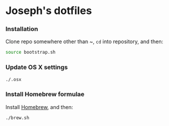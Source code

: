 # Joseph's dotfiles

### Installation
Clone repo somewhere other than ~, `cd` into repository, and then:
```bash
source bootstrap.sh
```

### Update OS X settings
```bash
./.osx
```

### Install Homebrew formulae
Install [Homebrew](http://brew.sh/), and then:
```bash
./brew.sh
```
